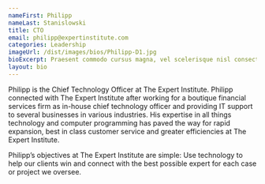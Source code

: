 ```yaml
---
nameFirst: Philipp
nameLast: Stanislowski
title: CTO
email: philipp@expertinstitute.com
categories: Leadership
imageUrl: /dist/images/bios/Philipp-D1.jpg
bioExcerpt: Praesent commodo cursus magna, vel scelerisque nisl consectetur et.
layout: bio
---
```


<p>Philipp is the Chief Technology Officer at The Expert Institute. Philipp connected with The Expert Institute after working for a boutique financial services firm as in-house chief technology officer and providing IT support to several businesses in various industries. His expertise in all things technology and computer programming has paved the way for rapid expansion, best in class customer service and greater efficiencies at The Expert Institute.</p>

<p>Philipp’s objectives at The Expert Institute are simple: Use technology to help our clients win and connect with the best possible expert for each case or project we oversee.</p>